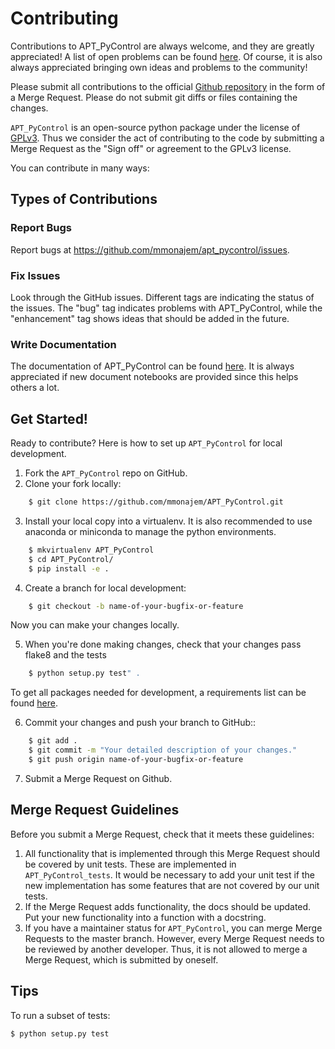 # Contributing

Contributions to APT_PyControl are always welcome, and they are greatly appreciated!
A list of open problems can be found [here](https://github.com/mmonajem/apt_pycontrol/issues).
Of course, it is also always appreciated bringing own ideas and problems to the community!


Please submit all contributions to the official [Github repository](https://github.com/mmonajem/apt_pycontrol) in the form of a Merge Request. Please do not submit git diffs or files containing the changes.

`APT_PyControl` is an open-source python package under the license of [GPLv3](https://github.com/mmonajem/apt_pycontrol/blob/main/LICENSE). Thus we consider the act of contributing to the code by submitting a Merge Request as the "Sign off" or agreement to the GPLv3 license.

You can contribute in many ways:

## Types of Contributions

### Report Bugs

Report bugs at https://github.com/mmonajem/apt_pycontrol/issues.

### Fix Issues

Look through the GitHub issues. Different tags are indicating the status of the issues.
The "bug" tag indicates problems with APT_PyControl, while the "enhancement" tag shows ideas that should be added in the future.

### Write Documentation

The documentation of APT_PyControl can be found [here](https://github.com/mmonajem/apt_pycontrol/tree/main/docs).
It is always appreciated if new document notebooks are provided
since this helps others a lot.

## Get Started!

Ready to contribute? Here is how to set up `APT_PyControl` for local development.

1. Fork the `APT_PyControl` repo on GitHub.
2. Clone your fork locally:
```bash
    $ git clone https://github.com/mmonajem/APT_PyControl.git
```
3. Install your local copy into a virtualenv. It is also recommended to use anaconda or miniconda to manage the python environments.
```bash
    $ mkvirtualenv APT_PyControl
    $ cd APT_PyControl/
    $ pip install -e .
```
4. Create a branch for local development:
```bash
    $ git checkout -b name-of-your-bugfix-or-feature
```
   Now you can make your changes locally.

5. When you're done making changes, check that your changes pass flake8 and the
   tests
```bash
    $ python setup.py test" .
```

   To get all packages needed for development, a requirements list can be found [here](https://github.com/mmonajem/apt_pycontrol/blob/main/setup.py).

6. Commit your changes and push your branch to GitHub::
```bash
    $ git add .
    $ git commit -m "Your detailed description of your changes."
    $ git push origin name-of-your-bugfix-or-feature
```
7. Submit a Merge Request on Github.

## Merge Request Guidelines

Before you submit a Merge Request, check that it meets these guidelines:

1. All functionality that is implemented through this Merge Request should be covered by unit tests. These are implemented in `APT_PyControl_tests`. It would be necessary to add your unit test if the new implementation has some features that are not covered by our unit tests.
2. If the Merge Request adds functionality, the docs should be updated. Put your new functionality into a function with a docstring.
3. If you have a maintainer status for `APT_PyControl`, you can merge Merge Requests to the master branch. However, every Merge Request needs to be reviewed by another developer. Thus, it is not allowed to merge a Merge Request, which is submitted by oneself.

## Tips

To run a subset of tests:
```bash
$ python setup.py test
```
